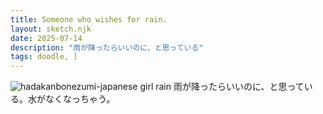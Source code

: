 ```yaml
---
title: Someone who wishes for rain.
layout: sketch.njk
date: 2025-07-14
description: "雨が降ったらいいのに、と思っている"
tags: doodle, ]
---
```


![hadakanbonezumi-japanese girl rain](/images/20250714.jpg)
雨が降ったらいいのに、と思っている。水がなくなっちゃう。